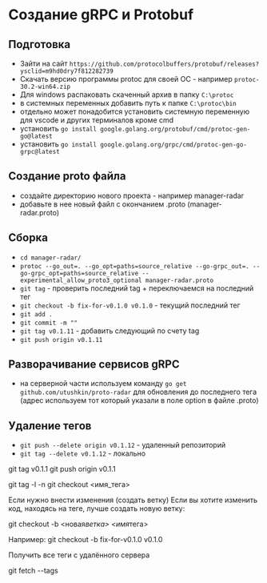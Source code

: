 # Создание gRPC и Protobuf

## Подготовка

- Зайти на сайт `https://github.com/protocolbuffers/protobuf/releases?ysclid=m9hd0dry7f812282739`
- Скачать версию программы protoc для своей ОС - например `protoc-30.2-win64.zip`
- Для windows распаковать скаченный архив в папку `C:\protoc`
- в системных переменных добавить путь к папке `C:\protoc\bin`
- отдельно может понадобится установить системную переменную для vscode и других терминалов кроме cmd
- установить `go install google.golang.org/protobuf/cmd/protoc-gen-go@latest`
- установить `go install google.golang.org/grpc/cmd/protoc-gen-go-grpc@latest`

## Создание proto файла

- создайте директорию нового проекта - например manager-radar
- добавьте в нее новый файл с окончанием .proto (manager-radar.proto)

## Сборка

- `cd manager-radar/`
- `protoc --go_out=. --go_opt=paths=source_relative --go-grpc_out=. --go-grpc_opt=paths=source_relative --experimental_allow_proto3_optional manager-radar.proto`
- `git tag` - проверить последний tag + переключаемся на последний тег
- `git checkout -b fix-for-v0.1.0 v0.1.0` - текущий последний тег
- `git add .`
- `git commit -m ""`
- `git tag v0.1.11` - добавить следующий по счету tag
- `git push origin v0.1.11`

## Разворачивание сервисов gRPC

- на серверной части используем команду `go get github.com/utushkin/proto-radar` для обновления до последнего тега (адрес используем тот который указали в поле option в файле .proto)
<!-- - на серверной части используем команду `go get gl.npo-its.ru/radar/proto-radar` для обновления до последнего тега (адрес используем тот который указали в поле option в файле .proto) -->

## Удаление тегов

- `git push --delete origin v0.1.12` - удаленный репозиторий
- `git tag --delete v0.1.12` - локально

git tag v0.1.1
git push origin v0.1.1

git tag -l -n
git checkout <имя_тега>

Если нужно внести изменения (создать ветку)
Если вы хотите изменить код, находясь на теге, лучше создать новую ветку:

git checkout -b <новая*ветка> <имя*тега>

Например: git checkout -b fix-for-v0.1.0 v0.1.0

Получить все теги с удалённого сервера

git fetch --tags
